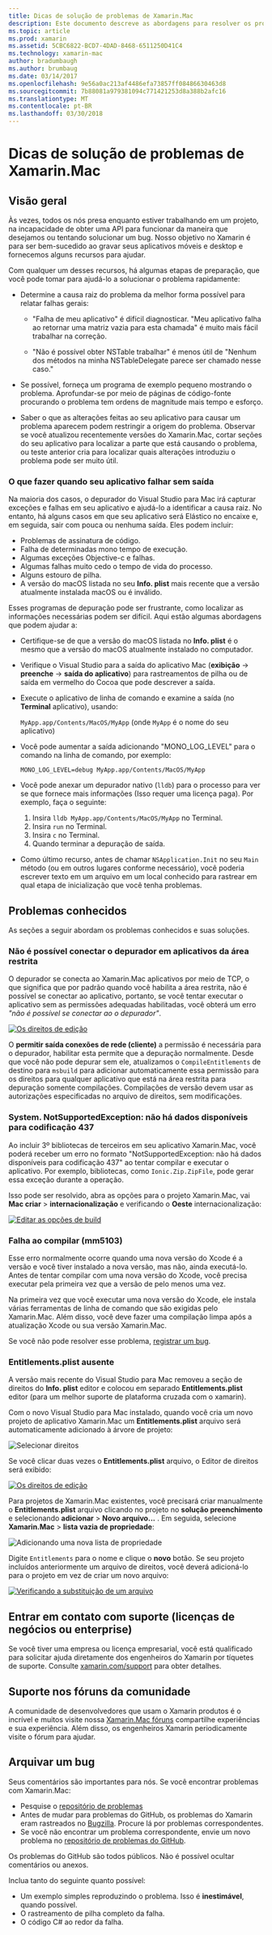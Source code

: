 ```yaml
---
title: Dicas de solução de problemas de Xamarin.Mac
description: Este documento descreve as abordagens para resolver os problemas encontrados durante o desenvolvimento de aplicativos Xamarin.Mac.
ms.topic: article
ms.prod: xamarin
ms.assetid: 5CBC6822-BCD7-4DAD-8468-6511250D41C4
ms.technology: xamarin-mac
author: bradumbaugh
ms.author: brumbaug
ms.date: 03/14/2017
ms.openlocfilehash: 9e56a0ac213af4486efa73857ff08486630463d8
ms.sourcegitcommit: 7b88081a979381094c771421253d8a388b2afc16
ms.translationtype: MT
ms.contentlocale: pt-BR
ms.lasthandoff: 03/30/2018
---
```

# <a name="xamarinmac-troubleshooting-tips"></a>Dicas de solução de problemas de Xamarin.Mac

## <a name="overview"></a>Visão geral

Às vezes, todos os nós presa enquanto estiver trabalhando em um projeto, na incapacidade de obter uma API para funcionar da maneira que desejamos ou tentando solucionar um bug. Nosso objetivo no Xamarin é para ser bem-sucedido ao gravar seus aplicativos móveis e desktop e fornecemos alguns recursos para ajudar.

Com qualquer um desses recursos, há algumas etapas de preparação, que você pode tomar para ajudá-lo a solucionar o problema rapidamente:

- Determine a causa raiz do problema da melhor forma possível para relatar falhas gerais:
 
     - "Falha de meu aplicativo" é difícil diagnosticar. "Meu aplicativo falha ao retornar uma matriz vazia para esta chamada" é muito mais fácil trabalhar na correção.

     - "Não é possível obter NSTable trabalhar" é menos útil de "Nenhum dos métodos na minha NSTableDelegate parece ser chamado nesse caso."

- Se possível, forneça um programa de exemplo pequeno mostrando o problema. Aprofundar-se por meio de páginas de código-fonte procurando o problema tem ordens de magnitude mais tempo e esforço.

- Saber o que as alterações feitas ao seu aplicativo para causar um problema aparecem podem restringir a origem do problema. Observar se você atualizou recentemente versões do Xamarin.Mac, cortar seções do seu aplicativo para localizar a parte que está causando o problema, ou teste anterior cria para localizar quais alterações introduziu o problema pode ser muito útil.


### <a name="what-to-do-when-your-app-crashes-with-no-output"></a>O que fazer quando seu aplicativo falhar sem saída

Na maioria dos casos, o depurador do Visual Studio para Mac irá capturar exceções e falhas em seu aplicativo e ajudá-lo a identificar a causa raiz. No entanto, há alguns casos em que seu aplicativo será Elástico no encaixe e, em seguida, sair com pouca ou nenhuma saída. Eles podem incluir:

- Problemas de assinatura de código.
- Falha de determinadas mono tempo de execução.
- Algumas exceções Objective-c e falhas.
- Algumas falhas muito cedo o tempo de vida do processo.
- Alguns estouro de pilha.
- A versão do macOS listada no seu **Info. plist** mais recente que a versão atualmente instalada macOS ou é inválido.

Esses programas de depuração pode ser frustrante, como localizar as informações necessárias podem ser difícil. Aqui estão algumas abordagens que podem ajudar a:

- Certifique-se de que a versão do macOS listada no **Info. plist** é o mesmo que a versão do macOS atualmente instalado no computador.
- Verifique o Visual Studio para a saída do aplicativo Mac (**exibição** -> **preenche** -> **saída do aplicativo**) para rastreamentos de pilha ou de saída em vermelho do Cocoa que pode descrever a saída.
- Execute o aplicativo de linha de comando e examine a saída (no **Terminal** aplicativo), usando: 

     `MyApp.app/Contents/MacOS/MyApp` (onde `MyApp` é o nome do seu aplicativo)
- Você pode aumentar a saída adicionando "MONO_LOG_LEVEL" para o comando na linha de comando, por exemplo: 

     `MONO_LOG_LEVEL=debug MyApp.app/Contents/MacOS/MyApp`
- Você pode anexar um depurador nativo (`lldb`) para o processo para ver se que fornece mais informações (Isso requer uma licença paga). Por exemplo, faça o seguinte:

    1. Insira `lldb MyApp.app/Contents/MacOS/MyApp` no Terminal.
    2. Insira `run` no Terminal.
    3. Insira `c` no Terminal.
    4. Quando terminar a depuração de saída.
- Como último recurso, antes de chamar `NSApplication.Init` no seu `Main` método (ou em outros lugares conforme necessário), você poderia escrever texto em um arquivo em um local conhecido para rastrear em qual etapa de inicialização que você tenha problemas.

## <a name="known-issues"></a>Problemas conhecidos

As seções a seguir abordam os problemas conhecidos e suas soluções.

### <a name="unable-to-connect-to-the-debugger-in-sandboxed-apps"></a>Não é possível conectar o depurador em aplicativos da área restrita

O depurador se conecta ao Xamarin.Mac aplicativos por meio de TCP, o que significa que por padrão quando você habilita a área restrita, não é possível se conectar ao aplicativo, portanto, se você tentar executar o aplicativo sem as permissões adequadas habilitadas, você obterá um erro *"não é possível se conectar ao o depurador"*. 

[![Os direitos de edição](troubleshooting-images/debug01.png "os direitos de edição")](troubleshooting-images/debug01-large.png#lightbox)

O **permitir saída conexões de rede (cliente)** a permissão é necessária para o depurador, habilitar esta permite que a depuração normalmente. Desde que você não pode depurar sem ele, atualizamos o `CompileEntitlements` de destino para `msbuild` para adicionar automaticamente essa permissão para os direitos para qualquer aplicativo que está na área restrita para depuração somente compilações. Compilações de versão devem usar as autorizações especificadas no arquivo de direitos, sem modificações.

### <a name="systemnotsupportedexception-no-data-is-available-for-encoding-437"></a>System. NotSupportedException: não há dados disponíveis para codificação 437
 
Ao incluir 3º bibliotecas de terceiros em seu aplicativo Xamarin.Mac, você poderá receber um erro no formato "NotSupportedException: não há dados disponíveis para codificação 437" ao tentar compilar e executar o aplicativo. Por exemplo, bibliotecas, como `Ionic.Zip.ZipFile`, pode gerar essa exceção durante a operação.

Isso pode ser resolvido, abra as opções para o projeto Xamarin.Mac, vai **Mac criar** > **internacionalização** e verificando o **Oeste** internacionalização:

[![Editar as opções de build](troubleshooting-images/issue01.png "Editar as opções de build")](troubleshooting-images/issue01-large.png#lightbox)

### <a name="failed-to-compile-mm5103"></a>Falha ao compilar (mm5103)

Esse erro normalmente ocorre quando uma nova versão do Xcode é a versão e você tiver instalado a nova versão, mas não, ainda executá-lo. Antes de tentar compilar com uma nova versão do Xcode, você precisa executar pela primeira vez que a versão de pelo menos uma vez.

Na primeira vez que você executar uma nova versão do Xcode, ele instala várias ferramentas de linha de comando que são exigidas pelo Xamarin.Mac. Além disso, você deve fazer uma compilação limpa após a atualização Xcode ou sua versão Xamarin.Mac.

Se você não pode resolver esse problema, [registrar um bug](#filing-a-bug).

### <a name="missing-entitlementsplist"></a>Entitlements.plist ausente

A versão mais recente do Visual Studio para Mac removeu a seção de direitos do **Info. plist** editor e colocou em separado **Entitlements.plist** editor (para um melhor suporte de plataforma cruzada com o xamarin).

Com o novo Visual Studio para Mac instalado, quando você cria um novo projeto de aplicativo Xamarin.Mac um **Entitlements.plist** arquivo será automaticamente adicionado à árvore de projeto:

![Selecionar direitos](troubleshooting-images/entitlements01.png "selecionando direitos")

Se você clicar duas vezes o **Entitlements.plist** arquivo, o Editor de direitos será exibido:

[![Os direitos de edição](troubleshooting-images/entitlements02.png "os direitos de edição")](troubleshooting-images/entitlements02-large.png#lightbox)

Para projetos de Xamarin.Mac existentes, você precisará criar manualmente o **Entitlements.plist** arquivo clicando no projeto no **solução preenchimento** e selecionando **adicionar**  >  **Novo arquivo...** . Em seguida, selecione **Xamarin.Mac** > **lista vazia de propriedade**:

![Adicionando uma nova lista de propriedade](troubleshooting-images/entitlements03.png "adicionando uma nova lista de propriedades")

Digite `Entitlements` para o nome e clique o **novo** botão. Se seu projeto incluídos anteriormente um arquivo de direitos, você deverá adicioná-lo para o projeto em vez de criar um novo arquivo:

[![Verificando a substituição de um arquivo](troubleshooting-images/entitlements04.png "verificando a substituição de um arquivo")](troubleshooting-images/entitlements04-large.png#lightbox)

## <a name="contacting-support-business-or-enterprise-licenses"></a>Entrar em contato com suporte (licenças de negócios ou enterprise)

Se você tiver uma empresa ou licença empresarial, você está qualificado para solicitar ajuda diretamente dos engenheiros do Xamarin por tíquetes de suporte. Consulte [xamarin.com/support](http://xamarin.com/support) para obter detalhes.

## <a name="community-support-on-the-forums"></a>Suporte nos fóruns da comunidade

A comunidade de desenvolvedores que usam o Xamarin produtos é o incrível e muitos visite nossa [Xamarin.Mac fóruns](http://forums.xamarin.com/categories/mac) compartilhe experiências e sua experiência. Além disso, os engenheiros Xamarin periodicamente visite o fórum para ajudar.

<a name="filing-a-bug"/>

## <a name="filing-a-bug"></a>Arquivar um bug

Seus comentários são importantes para nós. Se você encontrar problemas com Xamarin.Mac:

- Pesquise o [repositório de problemas](https://github.com/xamarin/xamarin-macios/issues) 
- Antes de mudar para problemas do GitHub, os problemas do Xamarin eram rastreados no [Bugzilla](https://bugzilla.xamarin.com/describecomponents.cgi). Procure lá por problemas correspondentes.
- Se você não encontrar um problema correspondente, envie um novo problema no [repositório de problemas do GitHub](https://github.com/xamarin/xamarin-macios/issues/new).

Os problemas do GitHub são todos públicos. Não é possível ocultar comentários ou anexos. 

Inclua tanto do seguinte quanto possível:                                                                                                                                          

- Um exemplo simples reproduzindo o problema. Isso é **inestimável**, quando possível. 
- O rastreamento de pilha completo da falha.
- O código C# ao redor da falha. 
